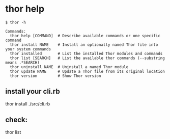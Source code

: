# thor help


```shell
$ thor -h

Commands:
  thor help [COMMAND]  # Describe available commands or one specific command
  thor install NAME    # Install an optionally named Thor file into your system commands
  thor installed       # List the installed Thor modules and commands
  thor list [SEARCH]   # List the available thor commands (--substring means .*SEARCH)
  thor uninstall NAME  # Uninstall a named Thor module
  thor update NAME     # Update a Thor file from its original location
  thor version         # Show Thor version
```

## install your cli.rb
thor install ./src/cli.rb

## check:
thor list
